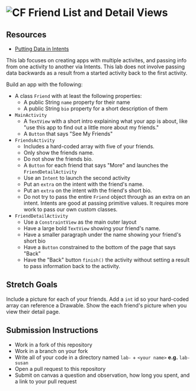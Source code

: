 # ![CF](http://i.imgur.com/7v5ASc8.png) Friend List and Detail Views

## Resources  
* [Putting Data in Intents](https://developer.android.com/guide/components/intents-filters.html)

This lab focuses on creating apps with multiple activites, and passing info
from one activity to another via Intents. This lab does not involve passing
data backwards as a result from a started activity back to the first activity.

Build an app with the following:

* A class `Friend` with at least the following properties:
  * A public String `name` property for their name
  * A public String `bio` property for a short description of them
* `MainActivity`
  * A `TextView` with a short intro explaining what your app is about, like
    "use this app to find out a little more about my friends."
  * A `Button` that says "See My Friends"
* `FriendsActivity`
  * Includes a hard-coded array with five of your friends.
  * Only show the friends name.
  * Do not show the friends bio.
  * A `Button` for each friend that says "More" and launches the
    `FriendDetailActivity`
  * Use an `Intent` to launch the second activity
  * Put an `extra` on the intent with the friend's name.
  * Put an `extra` on the intent with the friend's short bio.
  * Do not try to pass the entire `Friend` object through as an extra on an
    intent. Intents are good at passing primitive values. It requires more work
    to pass our own custom classes.
* `FriendDetailActivity`
  * Use a `ConstraintView` as the main outer layout
  * Have a large bold `TextView` showing your friend's name.
  * Have a smaller paragraph under the name showing your friend's short bio
  * Have a `Button` constrained to the bottom of the page that says "Back"
  * Have the "Back" button `finish()` the activity without setting a result
    to pass information back to the activity.
  
## Stretch Goals
Include a picture for each of your friends. Add a `int` id so your hard-coded
array can reference a Drawable. Show the each friend's picture when you view
their detail page.

## Submission Instructions
* Work in a fork of this repository
* Work in a branch on your fork
* Write all of your code in a directory named `lab-` + `<your name>` **e.g.** `lab-susan`
* Open a pull request to this repository
* Submit on canvas a question and observation, how long you spent, and a link to
  your pull request
